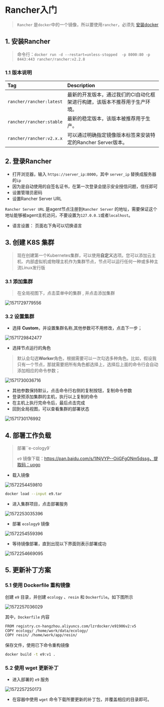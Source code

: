# Rancher入门

> `Rancher` 是`docker`中的一个镜像，所以要使用`rancher`，必须先 [安装docker](./index)

## 1. 安装Rancher

> 命令行：`docker run -d --restart=unless-stopped  -p 8000:80 -p 8443:443 rancher/rancher:v2.2.8`

### 1.1 版本说明

| Tag                      | Description                                                  |
| :----------------------- | :----------------------------------------------------------- |
| `rancher/rancher:latest` | 最新的开发版本，通过我们的CI自动化框架进行构建，该版本不推荐用于生产环境。 |
| `rancher/rancher:stable` | 最新的稳定版本，该版本被推荐用于生产。                       |
| `rancher/rancher:v2.x.x` | 可以通过明确指定镜像版本标签来安装特定的Rancher Server版本。 |

## 2. 登录Rancher

- 打开浏览器，输入 `https://server_ip:8000`，其中 `server_ip` 替换成服务器的`ip`
- 因为是自动使用的自签名证书，在第一次登录会提示安全授信问题，信任即可
- 设置管理员密码
- 设置Rancher Server URL

`Rancher Server URL` 是agent节点注册到`Rancher Server` 的地址，需要保证这个地址能够被agent主机访问，不要设置为`127.0.0.1`或者`localhost`。 

- 语言设置： 页面右下角可以切换语言 

## 3. 创建 K8S 集群

> 现在创建第一个Kubernetes集群，可以使用**自定义**选项。您可以添加云主机、内部虚拟机或物理主机作为集群节点，节点可以运行任何一种或多种主流Linux发行版

### 3.1 添加集群

> 在全局视图下，点击菜单中的集群 , 并点击添加集群

![1571729779556](asset/1571729779556.png)

### 3.2 设置集群

- 选择 **Custom**，并设置集群名称,其他参数可不用修改，点击下一步； 

![1571729842477](asset/1571729842477.png)

- 选择节点运行的角色

> 默认会勾选**Worker**角色，根据需要可以一次勾选多种角色。比如，假设我只有一个节点，那就需要把所有角色都选择上，选择后上面的命令行会自动添加相应的命令参数；

![1571730036716](asset/1571730036716.png)

- 其他参数保持默认，点击命令行右侧的复制按钮，复制命令参数
- 登录预添加集群的主机，执行以上复制的命令
- 在主机上执行完命令后，最后点击完成
- 回到全局视图，可以查看集群的部署状态

![1571730176992](asset/1571730176992.png)

## 4. 部署工作负载

> 部署``e-cology9` 
>
> `e9` 镜像下载：https://pan.baidu.com/s/1lNjVYP--OiiGFgONm5dssg，提取码：uogo 

- 载入镜像

![1572254459810](asset/1572254459810.png)

```bash
docker load --input e9.tar
```

- 进入集群项目，点击部署服务

![1572253035396](asset/1572253035396.png)

- 部署  `ecology9` 镜像

![1572254559396](asset/1572254559396.png)

- 等待镜像部署，直到出现以下界面则表示部署成功

![1572254669095](asset/1572254669095.png)

## 5. 更新补丁方案

### 5.1 使用 Dockerfile 重构镜像

创建 `e9` 目录，并创建 `ecology` 、`resin` 和 `Dockerfile`。如下图所示

![1572257036029](asset/1572257036029.png)

其中，`Dockerfile` 内容

```bash
FROM registry.cn-hangzhou.aliyuncs.com/lzrdocker/e91906v2:v5
COPY ecology/ /home/work/data/ecology/
COPY resin/ /home/work/app/resin/
```

保存文件，使用已下命令重构镜像

```bash
docker build -t e9:v1 .
```

### 5.2 使用 wget 更新补丁

- 进入部署的 `e9` 服务

![1572257250173](asset/1572257250173.png)

- 在容器中使用 `wget` 命令下载所要更新的补丁包，并覆盖相应的目录即可。

